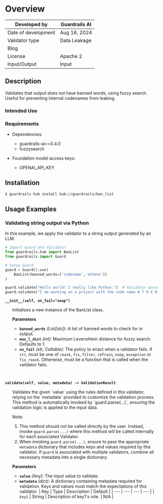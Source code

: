 # Overview

| Developed by        | Guardrails AI |
| ------------------- | ------------- |
| Date of development | Aug 16, 2024  |
| Validator type      | Data Leakage  |
| Blog                |               |
| License             | Apache 2      |
| Input/Output        | Input         |

## Description

Validates that output does not have banned words, using fuzzy search. Useful for preventing internal codenames
from leaking.

### Intended Use

### Requirements

- Dependencies:

  - guardrails-ai>=0.4.0
  - fuzzysearch

- Foundation model access keys:
  - OPENAI_API_KEY

## Installation

```bash
$ guardrails hub install hub://guardrails/ban_list
```

## Usage Examples

### Validating string output via Python

In this example, we apply the validator to a string output generated by an LLM.

```python
# Import Guard and Validator
from guardrails.hub import BanList
from guardrails import Guard

# Setup Guard
guard = Guard().use(
    BanList(banned_words=['codename','athena'])
)

guard.validate("Hello world! I really like Python.")  # Validator passes
guard.validate("I am working on a project with the code name A T H E N A")  # Validator fails
```

**`__init__(self, on_fail="noop")`**

<ul>
Initializes a new instance of the BanList class.

**Parameters**

- **`banned_words`** _(List[str])_: A list of banned words to check for in output.
- **`max_l_dist`** _(int)_: Maximum Levenshtein distance for fuzzy search. Defaults to 1.
- **`on_fail`** _(str, Callable)_: The policy to enact when a validator fails. If `str`, must be one of `reask`, `fix`, `filter`, `refrain`, `noop`, `exception` or `fix_reask`. Otherwise, must be a function that is called when the validator fails.
</ul>
<br/>

**`validate(self, value, metadata) -> ValidationResult`**

<ul>
Validates the given `value` using the rules defined in this validator, relying on the `metadata` provided to customize the validation process. This method is automatically invoked by `guard.parse(...)`, ensuring the validation logic is applied to the input data.

Note:

1. This method should not be called directly by the user. Instead, invoke `guard.parse(...)` where this method will be called internally for each associated Validator.
2. When invoking `guard.parse(...)`, ensure to pass the appropriate `metadata` dictionary that includes keys and values required by this validator. If `guard` is associated with multiple validators, combine all necessary metadata into a single dictionary.

**Parameters**

- **`value`** _(Any)_: The input value to validate.
- **`metadata`** _(dict)_: A dictionary containing metadata required for validation. Keys and values must match the expectations of this validator.
  | Key | Type | Description | Default |
  | --- | --- | --- | --- |
  | `key1` | String | Description of key1's role. | N/A |
